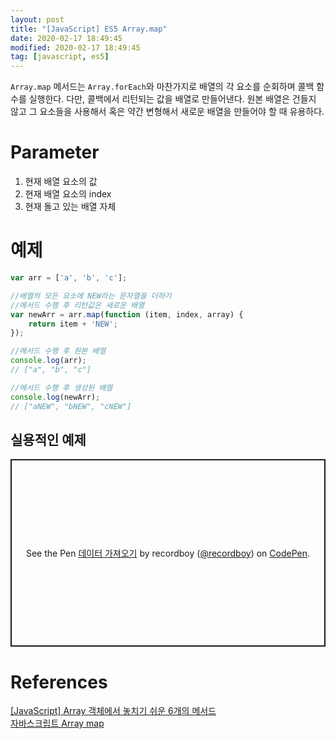 ```yaml
---
layout: post
title: "[JavaScript] ES5 Array.map"
date: 2020-02-17 18:49:45
modified: 2020-02-17 18:49:45
tag: [javascript, es5]
---
```


`Array.map` 메서드는 `Array.forEach`와 마찬가지로 배열의 각 요소를 순회하며 콜백 함수를 실행한다. 다만, 콜백에서 리턴되는 값을 배열로 만들어낸다. 원본 배열은 건들지 않고 그 요소들을 사용해서 혹은 약간 변형해서 새로운 배열을 만들어야 할 때 유용하다.

# Parameter
1. 현재 배열 요소의 값
2. 현재 배열 요소의 index
3. 현재 돌고 있는 배열 자체

# 예제
```javascript
var arr = ['a', 'b', 'c'];

//배열의 모든 요소에 NEW라는 문자열을 더하기
//메서드 수행 후 리턴값은 새로운 배열
var newArr = arr.map(function (item, index, array) {
    return item + 'NEW';
});

//메서드 수행 후 원본 배열
console.log(arr);
// ["a", "b", "c"]

//메서드 수행 후 생성된 배열
console.log(newArr);
// ["aNEW", "bNEW", "cNEW"]
```

## 실용적인 예제
<p class="codepen" data-height="300" data-default-tab="html,result" data-slug-hash="poZrEvw" data-user="recordboy" style="height: 300px; box-sizing: border-box; display: flex; align-items: center; justify-content: center; border: 2px solid; margin: 1em 0; padding: 1em;">
  <span>See the Pen <a href="https://codepen.io/recordboy/pen/poZrEvw">
  데이터 가져오기</a> by recordboy (<a href="https://codepen.io/recordboy">@recordboy</a>)
  on <a href="https://codepen.io">CodePen</a>.</span>
</p>
<script async src="https://cpwebassets.codepen.io/assets/embed/ei.js"></script>

# References
[[JavaScript] Array 객체에서 놓치기 쉬운 6개의 메서드](https://programmingsummaries.tistory.com/357)  
[자바스크립트 Array map](https://yuddomack.tistory.com/entry/자바스크립트-Array-map)

